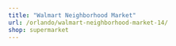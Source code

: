 ```yaml
---
title: "Walmart Neighborhood Market"
url: /orlando/walmart-neighborhood-market-14/
shop: supermarket
---
```

